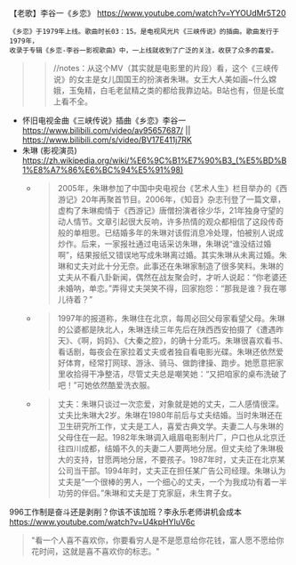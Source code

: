 
【老歌】李谷一《乡恋》 https://www.youtube.com/watch?v=YYOUdMr5T20
```console
《乡恋》于1979年上线。歌曲时长03：15。是电视风光片《三峡传说》的插曲。歌曲发行于1979年，
收录于专辑《乡恋-李谷一影视歌曲》中，一上线就收到了广泛的关注，收获了众多的喜爱。
```
>> //notes：从这个MV（其实就是电影里的片段）看，这个《三峡传说》的女主是女儿国国王的扮演者朱琳。女王大人美如画~什么嫦娥，玉兔精，白毛老鼠精之类的都给我靠边站。B站也有，但是长度上看不全。
- 怀旧电视金曲《三峡传说》插曲《乡恋》李谷一 https://www.bilibili.com/video/av95657687/ || https://www.bilibili.com/s/video/BV17E411j7RK
- 朱琳 (影视演员) https://zh.wikipedia.org/wiki/%E6%9C%B1%E7%90%B3_(%E5%BD%B1%E8%A7%86%E6%BC%94%E5%91%98)
  * > 2005年，朱琳参加了中国中央电视台《艺术人生》栏目举办的《西游记》20年再聚首节目。2006年，《知音》杂志刊登了一篇文章，虚构了朱琳痴情于《西游记》唐僧扮演者徐少华，21年独身守望的动人情节。文章引起很大反响，许多热情的观众都相信了这段传奇般的单相思。已结婚多年的朱琳对该假消息冷处理，怕被别人说成炒作。后来，一家报社通过电话采访朱琳，朱琳说“谁没结过婚啊”，结果报纸又错误地写成朱琳离过婚。其实朱琳从未离过婚。朱琳和丈夫对此十分无奈。此事还在朱琳家制造了很多笑料。朱琳的丈夫从不看八卦新闻，偶然在战友聚会时，才听人说起：“你老婆还未婚呐，单恋。”弄得丈夫哭笑不得，回家抱怨：“那我是谁？我在哪儿待着？”
  * > 1997年的报道称，朱琳住在北京，每周必回父母家看望父母。朱琳的公婆都是陕北人，朱琳连续三年先后在陕西西安拍摄了《遭遇昨天》、《啊，妈妈》、《大秦之腔》，的确十分乖巧。朱琳很喜欢看书、看话剧，每夜会在家拉着丈夫或者独自看电影光碟。朱琳还依然爱好体育，经常打网球、游泳、骑马、做韵律操、跑步。她愿意把家里收拾得干净整洁，尽管丈夫总是嘲笑她：“又把咱家的桌布洗破了吧！”可她依然酷爱洗衣服。
  * > 丈夫：朱琳只谈过一次恋爱，对象就是她的丈夫，二人感情很深。丈夫比朱琳大2岁。朱琳在1980年前后与丈夫结婚。当时朱琳还在卫生研究所工作，丈夫是工人，喜爱古典文学。夫妻二人与朱琳的父母住在一起。1982年朱琳调入峨眉电影制片厂，户口也从北京迁往四川成都，结婚不久的夫妻二人要两地分居。但丈夫给了朱琳极大的支持，甘愿两地分居，不要孩子。1987年时，丈夫正在北京某公司当干部。1994年时，丈夫正在担任某广告公司经理。朱琳认为丈夫是“一个很棒的男人，一个细心的丈夫，一个为我成功有着一半功劳的伴侣。”朱琳和丈夫是丁克家庭，未生育子女。

996工作制是奋斗还是剥削？你该不该加班？李永乐老师讲机会成本 https://www.youtube.com/watch?v=U4kpHYIuV6c
> "看一个人喜不喜欢你，你要看穷人是不是愿意给你花钱，富人愿不愿给你花时间，这就是喜不喜欢你的标志。"
